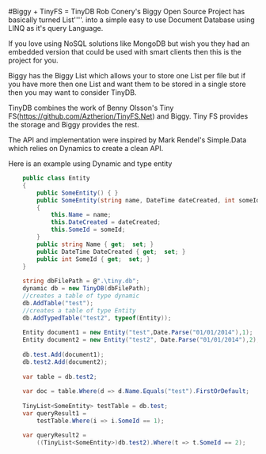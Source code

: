 #Biggy + TinyFS = TinyDB
Rob Conery's Biggy Open Source Project has basically turned List''<T>''. into a simple easy to use Document Database using LINQ as it's query Language.

If you love using NoSQL solutions like MongoDB but wish you they had an embedded version that could be used with smart clients then this is the project for you. 

Biggy has the Biggy List which allows your to store one List<T> per file but if you have more then one List<T> and want them to be stored in a single store then you may want to consider TinyDB.

TinyDB combines the work of Benny Olsson's Tiny FS(https://github.com/Aztherion/TinyFS.Net) and Biggy. Tiny FS provides the storage and Biggy provides the rest.

The API and implementation were inspired by Mark Rendel's Simple.Data which relies on Dynamics to create a clean API.

Here is an example using Dynamic and type entity

```csharp
	public class Entity
    {
        public SomeEntity() { }
        public SomeEntity(string name, DateTime dateCreated, int someId)
        {
            this.Name = name;
            this.DateCreated = dateCreated;
            this.SomeId = someId;
        }
        public string Name { get;  set; }
        public DateTime DateCreated { get;  set; }
        public int SomeId { get;  set; }
    }
	
    string dbFilePath = @".\tiny.db";
    dynamic db = new TinyDB(dbFilePath);
	//creates a table of type dynamic
    db.AddTable("test");
	//creates a table of type Entity
	db.AddTypedTable("test2", typeof(Entity));
	
	Entity document1 = new Entity("test",Date.Parse("01/01/2014"),1);
	Entity document2 = new Entity("test2", Date.Parse("01/01/2014"),2);
	
	db.test.Add(document1);
	db.test2.Add(document2);
	
	var table = db.test2;
	
	var doc = table.Where(d => d.Name.Equals("test").FirstOrDefault;
	
	TinyList<SomeEntity> testTable = db.test;
	var queryResult1 = 
		testTable.Where(i => i.SomeId == 1);

	var queryResult2 = 
		((TinyList<SomeEntity>)db.test2).Where(t => t.SomeId == 2);
	
	
```

